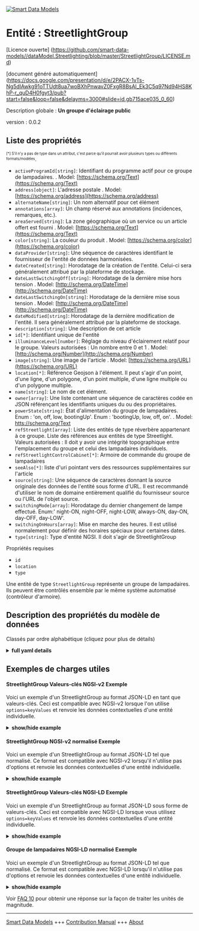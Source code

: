 <!-- 10-Header -->  
[![Smart Data Models](https://smartdatamodels.org/wp-content/uploads/2022/01/SmartDataModels_logo.png "Logo")](https://smartdatamodels.org)  
Entité : StreetlightGroup  
=========================<!-- /10-Header -->  
<!-- 15-License -->  
[Licence ouverte] (https://github.com/smart-data-models//dataModel.Streetlighting/blob/master/StreetlightGroup/LICENSE.md)  
[document généré automatiquement] (https://docs.google.com/presentation/d/e/2PACX-1vTs-Ng5dIAwkg91oTTUdt8ua7woBXhPnwavZ0FxgR8BsAI_Ek3C5q97Nd94HS8KhP-r_quD4H0fgyt3/pub?start=false&loop=false&delayms=3000#slide=id.gb715ace035_0_60)  
<!-- /15-License -->  
<!-- 20-Description -->  
Description globale : **Un groupe d'éclairage public**  
version : 0.0.2  
<!-- /20-Description -->  
<!-- 30-PropertiesList -->  

## Liste des propriétés  

<sup><sub>[*] S'il n'y a pas de type dans un attribut, c'est parce qu'il pourrait avoir plusieurs types ou différents formats/modèles</sub></sup>.  
- `activeProgramId[string]`: Identifiant du programme actif pour ce groupe de lampadaires.  . Model: [https://schema.org/Text](https://schema.org/Text)- `address[object]`: L'adresse postale  . Model: [https://schema.org/address](https://schema.org/address)- `alternateName[string]`: Un nom alternatif pour cet élément  - `annotations[array]`: Un champ réservé aux annotations (incidences, remarques, etc.).  - `areaServed[string]`: La zone géographique où un service ou un article offert est fourni  . Model: [https://schema.org/Text](https://schema.org/Text)- `color[string]`: La couleur du produit  . Model: [https://schema.org/color](https://schema.org/color)- `dataProvider[string]`: Une séquence de caractères identifiant le fournisseur de l'entité de données harmonisées.  - `dateCreated[string]`: Horodatage de la création de l'entité. Celui-ci sera généralement attribué par la plateforme de stockage.  - `dateLastSwitchingOff[string]`: Horodatage de la dernière mise hors tension  . Model: [http://schema.org/DateTime](http://schema.org/DateTime)- `dateLastSwitchingOn[string]`: Horodatage de la dernière mise sous tension  . Model: [http://schema.org/DateTime](http://schema.org/DateTime)- `dateModified[string]`: Horodatage de la dernière modification de l'entité. Il sera généralement attribué par la plateforme de stockage.  - `description[string]`: Une description de cet article  - `id[*]`: Identifiant unique de l'entité  - `illuminanceLevel[number]`: Réglage du niveau d'éclairement relatif pour le groupe. Valeurs autorisées : Un nombre entre 0 et 1  . Model: [http://schema.org/Number](http://schema.org/Number)- `image[string]`: Une image de l'article  . Model: [https://schema.org/URL](https://schema.org/URL)- `location[*]`: Référence Geojson à l'élément. Il peut s'agir d'un point, d'une ligne, d'un polygone, d'un point multiple, d'une ligne multiple ou d'un polygone multiple.  - `name[string]`: Le nom de cet élément.  - `owner[array]`: Une liste contenant une séquence de caractères codée en JSON référençant les identifiants uniques du ou des propriétaires.  - `powerState[string]`: État d'alimentation du groupe de lampadaires. Enum : 'on, off, low, bootingUp'. Enum : 'bootingUp, low, off, on'.  . Model: [htts://schema.org/Text](htts://schema.org/Text)- `refStreetlight[array]`: Liste des entités de type réverbère appartenant à ce groupe. Liste des références aux entités de type Streetlight. Valeurs autorisées : Il doit y avoir une intégrité topographique entre l'emplacement du groupe et celui des lampadaires individuels.  - `refStreetlightControlCabinet[*]`: Armoire de commande du groupe de lampadaires  - `seeAlso[*]`: liste d'uri pointant vers des ressources supplémentaires sur l'article  - `source[string]`: Une séquence de caractères donnant la source originale des données de l'entité sous forme d'URL. Il est recommandé d'utiliser le nom de domaine entièrement qualifié du fournisseur source ou l'URL de l'objet source.  - `switchingMode[array]`: Horodatage du dernier changement de lampe effectué. Enum:' night-ON, night-OFF, night-LOW, always-ON, day-ON, day-OFF, day-LOW'.  - `switchingOnHours[array]`: Mise en marche des heures. Il est utilisé normalement pour définir des horaires spéciaux pour certaines dates.  - `type[string]`: Type d'entité NGSI. Il doit s'agir de StreetlightGroup  <!-- /30-PropertiesList -->  
<!-- 35-RequiredProperties -->  
Propriétés requises  
- `id`  - `location`  - `type`  <!-- /35-RequiredProperties -->  
<!-- 40-RequiredProperties -->  
Une entité de type `StreetlightGroup` représente un groupe de lampadaires. Ils peuvent être contrôlés ensemble par le même système automatisé (contrôleur d'armoire).  
<!-- /40-RequiredProperties -->  
<!-- 50-DataModelHeader -->  
## Description des propriétés du modèle de données  
Classés par ordre alphabétique (cliquez pour plus de détails)  
<!-- /50-DataModelHeader -->  
<!-- 60-ModelYaml -->  
<details><summary><strong>full yaml details</strong></summary>    
```yaml  
StreetlightGroup:    
  description: 'A Street light group'    
  properties:    
    activeProgramId:    
      description: 'Identifier of the active program for this streetlight group'    
      type: string    
      x-ngsi:    
        model: https://schema.org/Text    
        type: Property    
    address:    
      description: 'The mailing address'    
      properties:    
        addressCountry:    
          description: 'Property. The country. For example, Spain. Model:''https://schema.org/addressCountry'''    
          type: string    
        addressLocality:    
          description: 'Property. The locality in which the street address is, and which is in the region. Model:''https://schema.org/addressLocality'''    
          type: string    
        addressRegion:    
          description: 'Property. The region in which the locality is, and which is in the country. Model:''https://schema.org/addressRegion'''    
          type: string    
        postOfficeBoxNumber:    
          description: 'Property. The post office box number for PO box addresses. For example, 03578. Model:''https://schema.org/postOfficeBoxNumber'''    
          type: string    
        postalCode:    
          description: 'Property. The postal code. For example, 24004. Model:''https://schema.org/https://schema.org/postalCode'''    
          type: string    
        streetAddress:    
          description: 'Property. The street address. Model:''https://schema.org/streetAddress'''    
          type: string    
      type: object    
      x-ngsi:    
        model: https://schema.org/address    
        type: Property    
    alternateName:    
      description: 'An alternative name for this item'    
      type: string    
      x-ngsi:    
        type: Property    
    annotations:    
      description: 'A field reserved for annotations (incidences, remarks, etc.).'    
      items:    
        type: string    
      type: array    
      x-ngsi:    
        type: Property    
    areaServed:    
      description: 'The geographic area where a service or offered item is provided'    
      type: string    
      x-ngsi:    
        model: https://schema.org/Text    
        type: Property    
    color:    
      description: 'The color of the product'    
      type: string    
      x-ngsi:    
        model: https://schema.org/color    
        type: Property    
    dataProvider:    
      description: 'A sequence of characters identifying the provider of the harmonised data entity.'    
      type: string    
      x-ngsi:    
        type: Property    
    dateCreated:    
      description: 'Entity creation timestamp. This will usually be allocated by the storage platform.'    
      format: date-time    
      type: string    
      x-ngsi:    
        type: Property    
    dateLastSwitchingOff:    
      description: 'Timestamp of the last switching off'    
      format: date-time    
      type: string    
      x-ngsi:    
        model: http://schema.org/DateTime    
        type: Property    
    dateLastSwitchingOn:    
      description: 'Timestamp of the last switching on'    
      format: date-time    
      type: string    
      x-ngsi:    
        model: http://schema.org/DateTime    
        type: Property    
    dateModified:    
      description: 'Timestamp of the last modification of the entity. This will usually be allocated by the storage platform.'    
      format: date-time    
      type: string    
      x-ngsi:    
        type: Property    
    description:    
      description: 'A description of this item'    
      type: string    
      x-ngsi:    
        type: Property    
    id:    
      anyOf: &streetlightgroup_-_properties_-_owner_-_items_-_anyof    
        - description: 'Property. Identifier format of any NGSI entity'    
          maxLength: 256    
          minLength: 1    
          pattern: ^[\w\-\.\{\}\$\+\*\[\]`|~^@!,:\\]+$    
          type: string    
        - description: 'Property. Identifier format of any NGSI entity'    
          format: uri    
          type: string    
      description: 'Unique identifier of the entity'    
      x-ngsi:    
        type: Property    
    illuminanceLevel:    
      description: 'Relative illuminance level setting for the group. Allowed values: A number between 0 and 1'    
      maximum: 1    
      minimum: 0    
      type: number    
      x-ngsi:    
        model: http://schema.org/Number    
        type: Property    
    image:    
      description: 'An image of the item'    
      format: uri    
      type: string    
      x-ngsi:    
        model: https://schema.org/URL    
        type: Property    
    location:    
      description: 'Geojson reference to the item. It can be Point, LineString, Polygon, MultiPoint, MultiLineString or MultiPolygon'    
      oneOf:    
        - description: 'Geoproperty. Geojson reference to the item. Point'    
          properties:    
            bbox:    
              items:    
                type: number    
              minItems: 4    
              type: array    
            coordinates:    
              items:    
                type: number    
              minItems: 2    
              type: array    
            type:    
              enum:    
                - Point    
              type: string    
          required:    
            - type    
            - coordinates    
          title: 'GeoJSON Point'    
          type: object    
        - description: 'Geoproperty. Geojson reference to the item. LineString'    
          properties:    
            bbox:    
              items:    
                type: number    
              minItems: 4    
              type: array    
            coordinates:    
              items:    
                items:    
                  type: number    
                minItems: 2    
                type: array    
              minItems: 2    
              type: array    
            type:    
              enum:    
                - LineString    
              type: string    
          required:    
            - type    
            - coordinates    
          title: 'GeoJSON LineString'    
          type: object    
        - description: 'Geoproperty. Geojson reference to the item. Polygon'    
          properties:    
            bbox:    
              items:    
                type: number    
              minItems: 4    
              type: array    
            coordinates:    
              items:    
                items:    
                  items:    
                    type: number    
                  minItems: 2    
                  type: array    
                minItems: 4    
                type: array    
              type: array    
            type:    
              enum:    
                - Polygon    
              type: string    
          required:    
            - type    
            - coordinates    
          title: 'GeoJSON Polygon'    
          type: object    
        - description: 'Geoproperty. Geojson reference to the item. MultiPoint'    
          properties:    
            bbox:    
              items:    
                type: number    
              minItems: 4    
              type: array    
            coordinates:    
              items:    
                items:    
                  type: number    
                minItems: 2    
                type: array    
              type: array    
            type:    
              enum:    
                - MultiPoint    
              type: string    
          required:    
            - type    
            - coordinates    
          title: 'GeoJSON MultiPoint'    
          type: object    
        - description: 'Geoproperty. Geojson reference to the item. MultiLineString'    
          properties:    
            bbox:    
              items:    
                type: number    
              minItems: 4    
              type: array    
            coordinates:    
              items:    
                items:    
                  items:    
                    type: number    
                  minItems: 2    
                  type: array    
                minItems: 2    
                type: array    
              type: array    
            type:    
              enum:    
                - MultiLineString    
              type: string    
          required:    
            - type    
            - coordinates    
          title: 'GeoJSON MultiLineString'    
          type: object    
        - description: 'Geoproperty. Geojson reference to the item. MultiLineString'    
          properties:    
            bbox:    
              items:    
                type: number    
              minItems: 4    
              type: array    
            coordinates:    
              items:    
                items:    
                  items:    
                    items:    
                      type: number    
                    minItems: 2    
                    type: array    
                  minItems: 4    
                  type: array    
                type: array    
              type: array    
            type:    
              enum:    
                - MultiPolygon    
              type: string    
          required:    
            - type    
            - coordinates    
          title: 'GeoJSON MultiPolygon'    
          type: object    
      x-ngsi:    
        type: Geoproperty    
    name:    
      description: 'The name of this item.'    
      type: string    
      x-ngsi:    
        type: Property    
    owner:    
      description: 'A List containing a JSON encoded sequence of characters referencing the unique Ids of the owner(s)'    
      items:    
        anyOf: *streetlightgroup_-_properties_-_owner_-_items_-_anyof    
        description: 'Property. Unique identifier of the entity'    
      type: array    
      x-ngsi:    
        type: Property    
    powerState:    
      description: 'Streetlight group''s power state. Enum:''on, off, low, bootingUp''. Enum:''bootingUp, low, off, on'''    
      enum:    
        - bootingUp    
        - low    
        - off    
        - on    
      type: string    
      x-ngsi:    
        model: htts://schema.org/Text    
        type: Property    
    refStreetlight:    
      description: 'List of streetlight entities belonging to this group. List of references to entities fo type Streetlight. Allowed values: There must topographical integrity between the location of the group and of the individual streetlights.'    
      items:    
        anyOf:    
          - description: 'Property. Identifier format of any NGSI entity'    
            maxLength: 256    
            minLength: 1    
            pattern: ^[\w\-\.\{\}\$\+\*\[\]`|~^@!,:\\]+$    
            type: string    
          - description: 'Property. Identifier format of any NGSI entity'    
            format: uri    
            type: string    
      minItems: 1    
      type: array    
      uniqueItems: true    
      x-ngsi:    
        type: Relationship    
    refStreetlightControlCabinet:    
      anyOf:    
        - description: 'Property. Identifier format of any NGSI entity'    
          maxLength: 256    
          minLength: 1    
          pattern: ^[\w\-\.\{\}\$\+\*\[\]`|~^@!,:\\]+$    
          type: string    
        - description: 'Property. Identifier format of any NGSI entity'    
          format: uri    
          type: string    
      description: 'Streetlight group''s control cabinet'    
      x-ngsi:    
        type: Relationship    
    seeAlso:    
      description: 'list of uri pointing to additional resources about the item'    
      oneOf:    
        - items:    
            format: uri    
            type: string    
          minItems: 1    
          type: array    
        - format: uri    
          type: string    
      x-ngsi:    
        type: Property    
    source:    
      description: 'A sequence of characters giving the original source of the entity data as a URL. Recommended to be the fully qualified domain name of the source provider, or the URL to the source object.'    
      type: string    
      x-ngsi:    
        type: Property    
    switchingMode:    
      description: 'Timestamp of the last change of lamp made. Enum:'' night-ON, night-OFF, night-LOW, always-ON, day-ON, day-OFF, day-LOW'''    
      items:    
        enum:    
          - night-ON    
          - night-OFF    
          - night-LOW    
          - always-ON    
          - day-ON    
          - day-OFF    
          - day-LOW    
        type: string    
      type: array    
      x-ngsi:    
        type: Property    
    switchingOnHours:    
      description: 'Switching on hours. It is used normally to set special schedules for certain dates.'    
      items:    
        properties:    
          description:    
            description: 'Property. Timestamp of the last change of lamp made'    
            type: string    
          from:    
            oneOf:    
              - format: date    
              - pattern: ^--((0[13578]|1[02])-31|(0[1,3-9]|1[0-2])-30|(0\d|1[0-2])-([0-2]\d))$    
                type: string    
            type: string    
          hours:    
            description: 'Property. Timestamp of the last change of lamp made'    
            type: string    
          to:    
            description: 'Property. Ending date (it can be yearless)'    
            oneOf:    
              - format: date    
              - pattern: ^--((0[13578]|1[02])-31|(0[1,3-9]|1[0-2])-30|(0\d|1[0-2])-([0-2]\d))$    
                type: string    
            type: string    
        required:    
          - from    
          - to    
          - hours    
        type: object    
      type: array    
      x-ngsi:    
        type: Property    
    type:    
      description: 'NGSI Entity type. It has to be StreetlightGroup'    
      enum:    
        - StreetlightGroup    
      type: string    
      x-ngsi:    
        type: Property    
  required:    
    - id    
    - type    
    - location    
  type: object    
  x-derived-from: ""    
  x-disclaimer: 'Redistribution and use in source and binary forms, with or without modification, are permitted  provided that the license conditions are met. Copyleft (c) 2021 Contributors to Smart Data Models Program'    
  x-license-url: https://github.com/smart-data-models/dataModel.Streetlighting/blob/master/StreetlightGroup/LICENSE.md    
  x-model-schema: https://smart-data-models.github.io/dataModel.Streetlighting/Streetlight/schema.json    
  x-model-tags: ""    
  x-version: 0.0.2    
```  
</details>    
<!-- /60-ModelYaml -->  
<!-- 70-MiddleNotes -->  
<!-- /70-MiddleNotes -->  
<!-- 80-Examples -->  
## Exemples de charges utiles  
#### StreetlightGroup Valeurs-clés NGSI-v2 Exemple  
Voici un exemple d'un StreetlightGroup au format JSON-LD en tant que valeurs-clés. Ceci est compatible avec NGSI-v2 lorsque l'on utilise `options=keyValues` et renvoie les données contextuelles d'une entité individuelle.  
<details><summary><strong>show/hide example</strong></summary>    
```json  
{  
  "id": "streetlightgroup:mycity:A12",  
  "type": "StreetlightGroup",  
  "location": {  
    "type": "MultiLineString",  
    "coordinates": [  
      [  
        [  
          100.0,  
          0.0  
        ],  
        [  
          101.0,  
          1.0  
        ]  
      ],  
      [  
        [  
          102.0,  
          2.0  
        ],  
        [  
          103.0,  
          3.0  
        ]  
      ]  
    ]  
  },  
  "powerState": "on",  
  "areaServed": "Calle Comercial Centro",  
  "circuitId": "C-456-A467",  
  "dateLastSwitchingOn": "2016-07-07T19:59:06.618Z",  
  "dateLastSwitchingOff": "2016-07-07T07:59:06.618Z",  
  "refStreetlightCabinetController": "cabinetcontroller:CC45A34",  
  "switchingOnHours": [  
    {  
      "from": "--11-30",  
      "to": "--01-07",  
      "hours": "Mo,Su 16:00-02:00",  
      "description": "Christmas"  
    }  
  ]  
}  
```  
</details>  
#### StreetlightGroup NGSI-v2 normalisé Exemple  
Voici un exemple d'un StreetlightGroup au format JSON-LD tel que normalisé. Ce format est compatible avec NGSI-v2 lorsqu'il n'utilise pas d'options et renvoie les données contextuelles d'une entité individuelle.  
<details><summary><strong>show/hide example</strong></summary>    
```json  
{  
  "id": "streetlightgroup:mycity:A12",  
  "type": "StreetlightGroup",  
  "circuitId": {  
    "value": "C-456-A467"  
  },  
  "powerState": {  
    "value": "on"  
  },  
  "dateLastSwitchingOn": {  
    "type": "DateTime",  
    "value": "2016-07-07T19:59:06.618Z"  
  },  
  "refStreetlightCabinetController": {  
    "type": "Relationship",  
    "value": "cabinetcontroller:CC45A34"  
  },  
  "dateLastSwitchingOff": {  
    "type": "DateTime",  
    "value": "2016-07-07T07:59:06.618Z"  
  },  
  "switchingOnHours": {  
    "value": [  
      {  
        "hours": "Mo,Su 16:00-02:00",  
        "to": "--01-07",  
        "from": "--11-30",  
        "description": "Christmas"  
      }  
    ]  
  },  
  "location": {  
    "type": "geo:json",  
    "value": {  
      "type": "MultiLineString",  
      "coordinates": [  
        [[100.0, 0.0], [101.0, 1.0]],  
        [[102.0, 2.0], [103.0, 3.0]]  
      ]  
    }  
  },  
  "areaServed": {  
    "value": "Calle Comercial Centro"  
  }  
}  
```  
</details>  
#### StreetlightGroup Valeurs-clés NGSI-LD Exemple  
Voici un exemple d'un StreetlightGroup au format JSON-LD sous forme de valeurs-clés. Ceci est compatible avec NGSI-LD lorsque vous utilisez `options=keyValues` et renvoie les données contextuelles d'une entité individuelle.  
<details><summary><strong>show/hide example</strong></summary>    
```json  
{  
    "id": "urn:ngsi-ld:StreetlightGroup:streetlightgroup:mycity:A12",  
    "type": "StreetlightGroup",  
    "areaServed": {  
        "type": "Property",  
        "value": "Calle Comercial Centro"  
    },  
    "circuitId": {  
        "type": "Property",  
        "value": "C-456-A467"  
    },  
    "dateLastSwitchingOff": {  
        "type": "Property",  
        "value": {  
            "@type": "DateTime",  
            "@value": "2016-07-07T07:59:06.618Z"  
        }  
    },  
    "dateLastSwitchingOn": {  
        "type": "Property",  
        "value": {  
            "@type": "DateTime",  
            "@value": "2016-07-07T19:59:06.618Z"  
        }  
    },  
    "location": {  
        "type": "GeoProperty",  
        "value": {  
            "type": "MultiLineString",  
            "coordinates": [  
                [  
                    [  
                        100.0,  
                        0.0  
                    ],  
                    [  
                        101.0,  
                        1.0  
                    ]  
                ],  
                [  
                    [  
                        102.0,  
                        2.0  
                    ],  
                    [  
                        103.0,  
                        3.0  
                    ]  
                ]  
            ]  
        }  
    },  
    "powerState": {  
        "type": "Property",  
        "value": "on"  
    },  
    "refStreetlightCabinetController": {  
        "type": "Relationship",  
        "object": "urn:ngsi-ld:StreetlightCabinetController:cabinetcontroller:CC45A34"  
    },  
    "switchingOnHours": {  
        "type": "Property",  
        "value": [  
            {  
                "hours": "Mo,Su 16:00-02:00",  
                "to": "--01-07",  
                "from": "--11-30",  
                "description": "Christmas"  
            }  
        ]  
    },  
    "@context": [  
        "https://uri.etsi.org/ngsi-ld/v1/ngsi-ld-core-context.jsonld",  
        "https://raw.githubusercontent.com/smart-data-models/dataModel.Streetlighting/master/context.jsonld"  
    ]  
}  
```  
</details>  
#### Groupe de lampadaires NGSI-LD normalisé Exemple  
Voici un exemple d'un StreetlightGroup au format JSON-LD tel que normalisé. Ce format est compatible avec NGSI-LD lorsqu'il n'utilise pas d'options et renvoie les données contextuelles d'une entité individuelle.  
<details><summary><strong>show/hide example</strong></summary>    
```json  
{  
    "id": "urn:ngsi-ld:StreetlightGroup:streetlightgroup:mycity:A12",  
    "type": "StreetlightGroup",  
    "areaServed": "Calle Comercial Centro",  
    "circuitId": "C-456-A467",  
    "dateLastSwitchingOff": {  
        "@type": "DateTime",  
        "@value": "2016-07-07T07:59:06.618Z"  
    },  
    "dateLastSwitchingOn": {  
        "@type": "DateTime",  
        "@value": "2016-07-07T19:59:06.618Z"  
    },  
    "location": {  
        "coordinates": [  
            [  
                [  
                    100.0,  
                    0.0  
                ],  
                [  
                    101.0,  
                    1.0  
                ]  
            ],  
            [  
                [  
                    102.0,  
                    2.0  
                ],  
                [  
                    103.0,  
                    3.0  
                ]  
            ]  
        ],  
        "type": "MultiLineString"  
    },  
    "powerState": "on",  
    "refStreetlightCabinetController": "urn:ngsi-ld:StreetlightCabinetController:cabinetcontroller:CC45A34",  
    "switchingOnHours": [  
        {  
            "description": "Christmas",  
            "from": "--11-30",  
            "hours": "Mo,Su 16:00-02:00",  
            "to": "--01-07"  
        }  
    ],  
    "@context": [  
        "https://uri.etsi.org/ngsi-ld/v1/ngsi-ld-core-context.jsonld",  
        "https://raw.githubusercontent.com/smart-data-models/dataModel.Streetlighting/master/context.jsonld"  
    ]  
}  
```  
</details><!-- /80-Examples -->  
<!-- 90-FooterNotes -->  
<!-- /90-FooterNotes -->  
<!-- 95-Units -->  
Voir [FAQ 10](https://smartdatamodels.org/index.php/faqs/) pour obtenir une réponse sur la façon de traiter les unités de magnitude.  
<!-- /95-Units -->  
<!-- 97-LastFooter -->  
---  
[Smart Data Models](https://smartdatamodels.org) +++ [Contribution Manual](https://bit.ly/contribution_manual) +++ [About](https://bit.ly/Introduction_SDM)<!-- /97-LastFooter -->  
